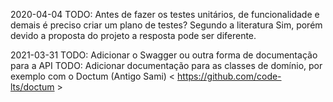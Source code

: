 2020-04-04
TODO: Antes de fazer os testes unitários, de funcionalidade e demais é preciso criar um plano de testes? Segundo a literatura Sim, porém devido a proposta do projeto a resposta pode ser diferente.

2021-03-31
TODO: Adicionar o Swagger ou outra forma de documentação para a API
TODO: Adicionar documentação para as classes de domínio, por exemplo com o Doctum (Antigo Sami) < https://github.com/code-lts/doctum >
